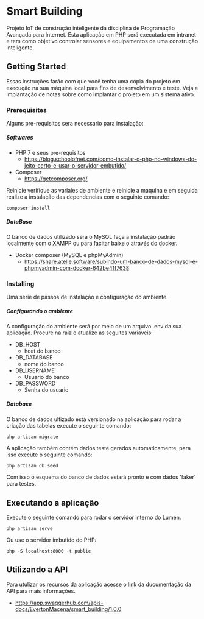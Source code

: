 # Smart Building

Projeto IoT de construção inteligente da disciplina de Programação Avançada para Internet. Esta aplicação em PHP será executada em intranet e tem como objetivo controlar sensores e equipamentos de uma construção inteligente.

## Getting Started

Essas instruções farão com que você tenha uma cópia do projeto em execução na sua máquina local para fins de desenvolvimento e teste. Veja a implantação de notas sobre como implantar o projeto em um sistema ativo.
### Prerequisites

Alguns pre-requisitos sera necessario para instalação:

##### Softwares

* PHP 7 e seus pre-requisitos
    * https://blog.schoolofnet.com/como-instalar-o-php-no-windows-do-jeito-certo-e-usar-o-servidor-embutido/
* Composer
    * https://getcomposer.org/

Reinicie verifique as variaies de ambiente e reinicie a maquina e em seguida realize a instalação das dependencias com o seguinte comando:
```
composer install
```

##### DataBase

O banco de dados utilizado será o MySQL faça a instalação padrão localmente com o XAMPP ou para facitar baixe o através do docker.

* Docker composer (MySQL e phpMyAdmin)
    * https://share.atelie.software/subindo-um-banco-de-dados-mysql-e-phpmyadmin-com-docker-642be41f7638
    

### Installing

Uma serie de passos de instalação e configuração do ambiente.

##### Configurando o ambiente

A configuração do ambiente será por meio de um arquivo .env da sua aplicação. Procure na raiz e atualize as seguites variaveis:

*  DB_HOST
    *   host do banco 
*   DB_DATABASE
    *   nome do banco
*   DB_USERNAME
    *   Usuario do banco
*   DB_PASSWORD
    *   Senha do usuario
        
##### Database

O banco de dados ultizado está versionado na aplicação para rodar a criação das tabelas execute o seguinte comando:
```
php artisan migrate
```

A aplicação também contém dados teste gerados automaticamente, para isso execute o seguinte comando:

```
php artisan db:seed
```

Com isso o esquema do banco de dados estará pronto e com dados 'faker' para testes.

## Executando a aplicação

Execute o seguinte comando para rodar o servidor interno do Lumen.

```
php artisan serve
```

Ou use o servidor imbutido do PHP:

```
php -S localhost:8000 -t public
```

## Utilizando a API

Para utulizar os recursos da aplicação acesse o link da ducumentação da API para mais informações.

*   https://app.swaggerhub.com/apis-docs/EvertonMacena/smart_building/1.0.0
